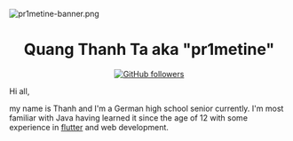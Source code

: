 ![pr1metine-banner.png](https://github.com/pr1metine/pr1metine/raw/master/images/pr1metine-banner.png)
<h1 align="center">
    Quang Thanh Ta aka "pr1metine"
</h1>
<p align="center">
    <a href="https://github.com/pr1metine">
        <img alt="GitHub followers"
        src="https://img.shields.io/github/followers/pr1metine?style=social"
        >
    </a>
</p>

Hi all,

my name is Thanh and I'm a German high school senior currently. I'm most familiar
with Java having learned it since the age of 12 with some experience in 
[flutter](https://github.com/flutter/flutter) and web development.
